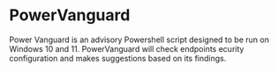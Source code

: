 # PowerVanguard

Power Vanguard is an advisory Powershell script designed to be run on Windows 10 and 11. PowerVanguard will check endpoints ecurity configuration and makes suggestions based on its findings. 
